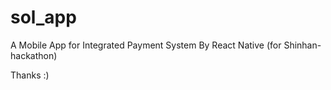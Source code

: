 # sol_app
A Mobile App for Integrated Payment System By React Native (for Shinhan-hackathon)

Thanks :)